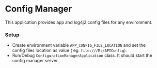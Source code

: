 # Config Manager
This application provides app and log4j2 config files for any environment.

### Setup

- Create environment variable `APP_CONFIG_FILE_LOCATION` and set the config files location as value (
  eg: `file:///E:/APIConfig`).
- Run/Debug `ConfigurationManagerApplication` class. It should start the config manager server.
